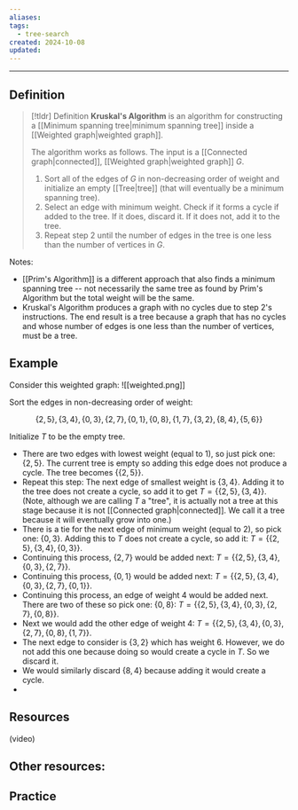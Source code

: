 ```yaml
---
aliases: 
tags:
  - tree-search
created: 2024-10-08
updated:
---
```

---
## Definition 

> [!tldr] Definition
> **Kruskal's Algorithm** is an algorithm for constructing a [[Minimum spanning tree|minimum spanning tree]] inside a [[Weighted graph|weighted graph]]. 
> 
> The algorithm works as follows. The input is a [[Connected graph|connected]], [[Weighted graph|weighted graph]] $G$. 
> 
> 1. Sort all of the edges of $G$ in non-decreasing order of weight and initialize an empty [[Tree|tree]] (that will eventually be a minimum spanning tree). 
> 2. Select an edge with minimum weight. Check if it forms a cycle if added to the tree. If it does, discard it. If it does not, add it to the tree. 
> 3. Repeat step 2 until the number of edges in the tree is one less than the number of vertices in $G$. 

Notes: 
- [[Prim's Algorithm]] is a different approach that also finds a minimum spanning tree -- not necessarily the same tree as found by Prim's Algorithm but the total weight will be the same. 
- Kruskal's Algorithm produces a graph with no cycles due to step 2's instructions. The end result is a tree because a graph that has no cycles and whose number of edges is one less than the number of vertices, must be a tree. 

## Example

Consider this weighted graph: 
![[weighted.png]]

Sort the edges in non-decreasing order of weight: 

$$\{2,5\}, \{3,4\}, \{0,3\}, \{2,7\}, \{0,1\}, \{0,8\}, \{1,7\}, \{3,2\}, \{8,4\}, \{5,6\}\}$$

Initialize $T$ to be the empty tree. 

- There are two edges with lowest weight (equal to 1), so just pick one: $\{2,5\}$. The current tree is empty so adding this edge does not produce a cycle. The tree becomes $\{\{2,5\}\}$. 
- Repeat this step: The next edge of smallest weight is $\{3,4\}$. Adding it to the tree does not create a cycle, so add it to get  $T = \{\{2,5\}, \{3,4\}\}$. (Note, although we are calling $T$ a "tree", it is actually not a tree at this stage because it is not [[Connected graph|connected]]. We call it a tree because it will eventually grow into one.)
- There is a tie for the next edge of minimum weight (equal to 2), so pick one: $\{0,3\}$. Adding this to $T$ does not create a cycle, so add it: $T = \{\{2,5\}, \{3,4\}, \{0,3\}\}$. 
- Continuing this process, $\{2,7\}$ would be added next: $T = \{\{2,5\}, \{3,4\}, \{0,3\}, \{2,7\}\}$. 
- Continuing this process, $\{0,1\}$ would be added next: $T = \{\{2,5\}, \{3,4\}, \{0,3\}, \{2,7\}, \{0,1\}\}$. 
- Continuing this process, an edge of weight 4 would be added next. There are two of these so pick one: $\{0,8\}$: $T = \{\{2,5\}, \{3,4\}, \{0,3\}, \{2,7\}, \{0,8\}\}$. 
- Next we would add the other edge of weight 4: $T = \{\{2,5\}, \{3,4\}, \{0,3\}, \{2,7\}, \{0,8\}, \{1,7\}\}$. 
- The next edge to consider is $\{3,2\}$ which has weight 6. However, we do not add this one because doing so would create a cycle in $T$. So we discard it. 
- We would similarly discard $\{8,4\}$ because adding it would create a cycle. 
- 
## Resources 

(video)

Other resources: 
- 

## Practice 

